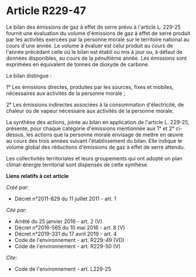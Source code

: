 # Article R229-47

Le bilan des émissions de gaz à effet de serre prévu à l'article L. 229-25 fournit une évaluation du volume d'émissions de
gaz à effet de serre produit par les activités exercées par la personne morale sur le territoire national au cours d'une
année. Le volume à évaluer est celui produit au cours de l'année précédant celle où le bilan est établi ou mis à jour ou, à
défaut de données disponibles, au cours de la pénultième année. Les émissions sont exprimées en équivalent de tonnes de
dioxyde de carbone. 

Le bilan distingue : 

1° Les émissions directes, produites par les sources, fixes et mobiles, nécessaires aux activités de la personne morale ; 

2° Les émissions indirectes associées à la consommation d'électricité, de chaleur ou de vapeur nécessaire aux activités de la
personne morale. 

La synthèse des actions, jointe au bilan en application de l'article L. 229-25, présente, pour chaque catégorie d'émissions
mentionnée aux 1° et 2° ci-dessus, les actions que la personne morale envisage de mettre en œuvre au cours des trois années
suivant l'établissement du bilan. Elle indique le volume global des réductions d'émissions de gaz à effet de serre attendu. 

Les collectivités territoriales et leurs groupements qui ont adopté un plan climat-énergie territorial sont dispensés de
cette synthèse.

**Liens relatifs à cet article**

_Créé par_:

  - Décret n°2011-829 du 11 juillet 2011 - art. 1

_Cité par_:

  - Arrêté du 25 janvier 2016 - art. 2 (V)
  - Décret n°2016-565 du 10 mai 2016 - art. 8 (V)
  - Décret n°2019-331 du 17 avril 2019 - art. 4
  - Code de l'environnement - art. R229-49 (VD)
  - Code de l'environnement - art. R229-50 (V)

_Cite_:

  - Code de l'environnement - art. L229-25
